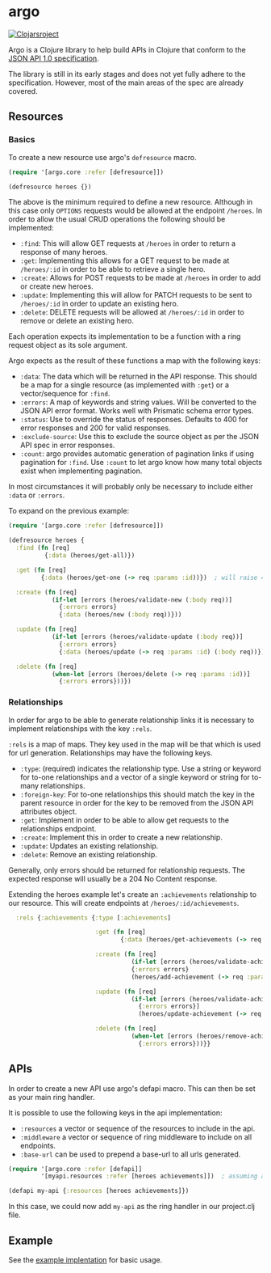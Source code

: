 # argo

[![Clojarsroject](http://clojars.org/argo/latest-version.svg)](http://clojars.org/argo)

Argo is a Clojure library to help build APIs in Clojure that conform to the [JSON API 1.0 specification](http://jsonapi.org/format/).

The library is still in its early stages and does not yet fully adhere to the specification. However, most of the main areas of the spec
are already covered.

## Resources

### Basics

To create a new resource use argo's `defresource` macro.

```clojure
(require '[argo.core :refer [defresource]])

(defresource heroes {})
```

The above is the minimum required to define a new resource. Although in this case only `OPTIONS` requests would be allowed
at the endpoint `/heroes`. In order to allow the usual CRUD operations the following should be implemented:

* `:find`: This will allow GET requests at `/heroes` in order to return a response of many heroes.
* `:get`: Implementing this allows for a GET request to be made at `/heroes/:id` in order to be able to retrieve a single hero.
* `:create`: Allows for POST requests to be made at `/heroes` in order to add or create new heroes.
* `:update`: Implementing this will allow for PATCH requests to be sent to `/heroes/:id` in order to update an existing hero.
* `:delete`: DELETE requests will be allowed at `/heroes/:id` in order to remove or delete an existing hero.

Each operation expects its implementation to be a function with a ring request object as its sole argument.

Argo expects as the result of these functions a map with the following keys:

* `:data`: The data which will be returned in the API response. This should be a map for a single resource (as implemented with `:get`) or a vector/sequence for `:find`.
* `:errors`: A map of keywords and string values. Will be converted to the JSON API error format. Works well with Prismatic schema error types.
* `:status`: Use to override the status of responses. Defaults to 400 for error responses and 200 for valid responses.
* `:exclude-source`: Use this to exclude the source object as per the JSON API spec in error responses.
* `:count`: argo provides automatic generation of pagination links if using pagination for `:find`. Use `:count` to let argo know how many total objects exist when implementing pagination.

In most circumstances it will probably only be necessary to include either `:data` or `:errors`.

To expand on the previous example:

```clojure
(require '[argo.core :refer [defresource]])

(defresource heroes {
  :find (fn [req]
          {:data (heroes/get-all)})

  :get (fn [req]
         {:data (heroes/get-one (-> req :params :id))})  ; will raise 404 if :data is nil

  :create (fn [req]
            (if-let [errors (heroes/validate-new (:body req))]
              {:errors errors}
              {:data (heroes/new (:body req))}))

  :update (fn [req]
            (if-let [errors (heroes/validate-update (:body req))]
              {:errors errors}
              {:data (heroes/update (-> req :params :id) (:body req))}))

  :delete (fn [req]
            (when-let [errors (heroes/delete (-> req :params :id))]
              {:errors errors}))})
```

### Relationships

In order for argo to be able to generate relationship links it is necessary to implement relationships with the key `:rels`.

`:rels` is a map of maps. They key used in the map will be that which is used for url generation.
Relationships may have the following keys.

* `:type`: (required) indicates the relationship type. Use a string or keyword for to-one relationships and a vector of a single keyword or string for to-many relationships.
* `:foreign-key`: For to-one relationships this should match the key in the parent resource in order for the key to be removed from the JSON API attributes object.
* `:get`: Implement in order to be able to allow get requests to the relationships endpoint.
* `:create`: Implement this in order to create a new relationship.
* `:update`: Updates an existing relationship.
* `:delete`: Remove an existing relationship.

Generally, only errors should be returned for relationship requests. The expected response will usually be a 204 No Content response.

Extending the heroes example let's create an `:achievements` relationship to our resource. This will create endpoints at `/heroes/:id/achievements`.

```clojure
  :rels {:achievements {:type [:achievements]

                        :get (fn [req]
                               {:data (heroes/get-achievements (-> req :params :id))})

                        :create (fn [req]
                                  (if-let [errors (heroes/validate-achievement (:body req))]
                                  {:errors errors}
                                  (heroes/add-achievement (-> req :params :id) (:body req))))

                        :update (fn [req]
                                  (if-let [errors (heroes/validate-achievement-update (:body req))
                                    {:errors errors}]
                                    (heroes/update-achievement (-> req :params :id) (:body req))))

                        :delete (fn [req]
                                  (when-let [errors (heroes/remove-achievement (-> req :params :id) (:body req))]
                                    {:errors errors}))}}
```

## APIs

In order to create a new API use argo's defapi macro. This can then be set as your main ring handler.

It is possible to use the following keys in the api implementation:

* `:resources` a vector or sequence of the resources to include in the api.
* `:middleware` a vector or sequence of ring middleware to include on all endpoints.
* `:base-url` can be used to prepend a base-url to all urls generated.

```clojure
(require '[argo.core :refer [defapi]]
         '[myapi.resources :refer [heroes achievements]])  ; assuming a resource has been created for both heroes and achievements using defresource.

(defapi my-api {:resources [heroes achievements]})
```

In this case, we could now add `my-api` as the ring handler in our project.clj file.

## Example

See the [example implentation](https://github.com/stephenmuss/argo/blob/master/example/src/example/api.clj) for basic usage.
